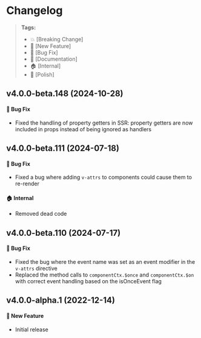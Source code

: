 Changelog
=========

> **Tags:**
> - :boom:       [Breaking Change]
> - :rocket:     [New Feature]
> - :bug:        [Bug Fix]
> - :memo:       [Documentation]
> - :house:      [Internal]
> - :nail_care:  [Polish]

## v4.0.0-beta.148 (2024-10-28)

#### :bug: Bug Fix

* Fixed the handling of property getters in SSR: property getters are now included in props instead of being ignored as handlers

## v4.0.0-beta.111 (2024-07-18)

#### :bug: Bug Fix

* Fixed a bug where adding `v-attrs` to components could cause them to re-render

#### :house: Internal

* Removed dead code

## v4.0.0-beta.110 (2024-07-17)

#### :bug: Bug Fix

* Fixed the bug where the event name was set as an event modifier in the `v-attrs` directive
* Replaced the method calls to `componentCtx.$once` and `componentCtx.$on` with correct event handling based on the isOnceEvent flag

## v4.0.0-alpha.1 (2022-12-14)

#### :rocket: New Feature

* Initial release
